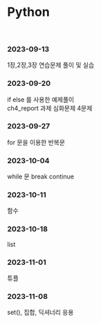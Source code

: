 # Python


<br>
<h3>2023-09-13<br></h3>
1장,2장,3장 연습문제 풀이 및 실습<br>

<h3>2023-09-20<br></h3>
if else 를 사용한 예제풀이 <br>
ch4_report 과제 심화문제 4문제 <br>

<h3>2023-09-27<br></h3>
for 문을 이용한 반복문 <br>

<h3>2023-10-04<br></h3>
while 문 break continue <br>

<h3>2023-10-11<br></h3>
함수 <br>

<h3>2023-10-18<br></h3>
list <br>

<h3>2023-11-01<br></h3>
튜플 <br>

<h3>2023-11-08<br></h3>
set(), 집합, 딕셔너리 응용 <br>
